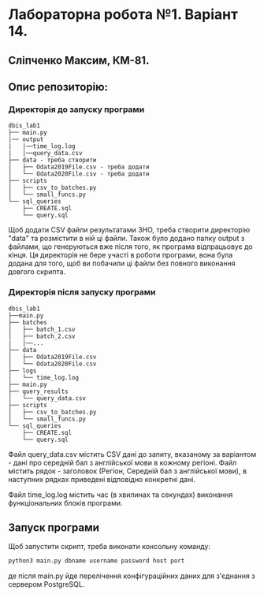 # Лабораторна робота №1. Варіант 14.
## Сліпченко Максим, КМ-81.
## Опис репозиторію:

### Директорія до запуску програми
```
dbis_lab1
├── main.py
|── output
|   |──time_log.log
|   |──query_data.csv
├── data - треба створити
│   ├── Odata2019File.csv - треба додати
│   └── Odata2020File.csv - треба додати
├── scripts
│   ├── csv_to_batches.py
│   └── small_funcs.py
└── sql_queries
    ├── CREATE.sql
    └── query.sql

```
Щоб додати CSV файли результатами ЗНО, треба створити директорію "data" та розмістити в ній ці файли.
Також було додано папку output з файлами, що генеруються вже після того, як програма відпрацьовує до кінця. Ця директорія не бере участі в роботи програми, вона була додана для того, щоб ви побачили ці файли без повного виконання довгого скрипта.
### Директорія після запуску програми
```
dbis_lab1
├──main.py
├── batches
│   ├── batch_1.csv
│   ├── batch_2.csv
|   |──...
├── data
│   ├── Odata2019File.csv
│   └── Odata2020File.csv
├── logs
│   └── time_log.log
├── main.py
├── query_results
│   └── query_data.csv
├── scripts
│   ├── csv_to_batches.py
│   └── small_funcs.py
└── sql_queries
    ├── CREATE.sql
    └── query.sql

```
Файл query_data.csv містить CSV дані до запиту, вказаному за варіантом - дані про середній бал з англійської мови в кожному регіоні. Файл містить рядок - заголовок (Регіон, Середній бал з англійської мови), в наступних рядках приведені відповідно конкретні дані.

Файл time_log.log містить час (в хвилинах та секундах) виконання функціональних блоків програми.
## Запуск програми

Щоб запустити скрипт, треба виконати консольну команду:

```bash
python3 main.py dbname username password host port
```
де після main.py йде перелічення конфігураційних даних для з'єднання з сервером PostgreSQL.
